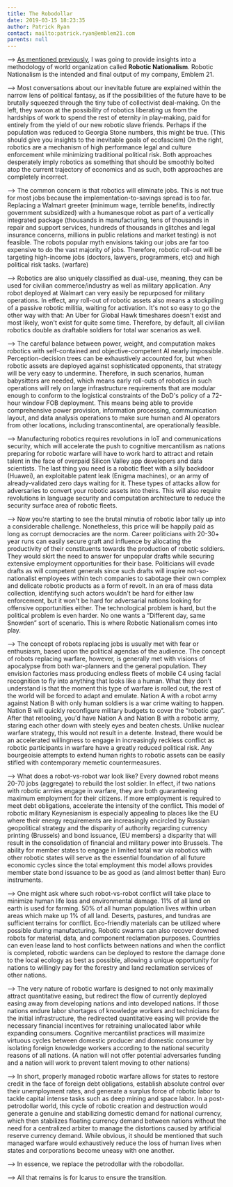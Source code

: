 ```yaml
---
title: The Robodollar
date: 2019-03-15 18:23:35
author: Patrick Ryan
contact: mailto:patrick.ryan@emblem21.com
parents: null
---
```


--> [As mentioned previously](http://cultstate.com/2018/07/30/What-Is-A-Cult-State/), I was going to provide insights into a methodology of world organization called **Robotic Nationalism**. Robotic Nationalism is the intended and final output of my company, Emblem 21.

--> Most conversations about our inevitable future are explained within the narrow lens of political fantasy, as if the possibilities of the future have to be brutally squeezed through the tiny tube of collectivist deal-making.  On the left, they swoon at the possibility of robotics liberating us from the hardships of work to spend the rest of eternity in play-making, paid for entirely from the yield of our new robotic slave friends. Perhaps if the population was reduced to Georgia Stone numbers, this might be true. (This should give you insights to the inevitable goals of ecofascism)  On the right, robotics are a mechanism of high performance legal and culture enforcement while minimizing traditional political risk. Both approaches desperately imply robotics as something that should be smoothly bolted atop the current trajectory of economics and as such, both approaches are completely incorrect.

--> The common concern is that robotics will eliminate jobs. This is not true for most jobs because the implementation-to-savings spread is too far. Replacing a Walmart greeter (minimum wage, terrible benefits, indirectly government subsidized) with a humanesque robot as part of a vertically integrated package (thousands in manufacturing, tens of thousands in repair and support services, hundreds of thousands in glitches and legal insurance concerns, millions in public relations and market testing) is not feasible. The robots popular myth envisions taking our jobs are far too expensive to do the vast majority of jobs.  Therefore, robotic roll-out will be targeting high-income jobs (doctors, lawyers, programmers, etc) and high political risk tasks. (warfare)

--> Robotics are also uniquely classified as dual-use, meaning, they can be used for civilian commerce/industry as well as military application. Any robot deployed at Walmart can very easily be repurposed for military operations. In effect, any roll-out of robotic assets also means a stockpiling of a passive robotic militia, waiting for activation. It's not so easy to go the other way with that: An Uber for Global Hawk timeshares doesn't exist and most likely, won't exist for quite some time.  Therefore, by default, all civilian robotics double as draftable soldiers for total war scenarios as well.

--> The careful balance between power, weight, and computation makes robotics with self-contained and objective-competent AI nearly impossible. Perception-decision trees can be exhaustively accounted for, but when robotic assets are deployed against sophisticated opponents, that strategy will be very easy to undermine. Therefore, in such scenarios, human babysitters are needed, which means early roll-outs of robotics in such operations will rely on large infrastructure requirements that are modular enough to conform to the logistical constraints of the DoD's policy of a 72-hour window FOB deployment. This means being able to provide comprehensive power provision, information processing, communication layout, and data analysis operations to make sure human and AI operators from other locations, including transcontinental, are operationally feasible.

--> Manufacturing robotics requires revolutions in IoT and communications security, which will accelerate the push to cognitive mercantilism as nations preparing for robotic warfare will have to work hard to attract and retain talent in the face of overpaid Silicon Valley app developers and data scientists. The last thing you need is a robotic fleet with a silly backdoor (Huawei), an exploitable patent leak (Enigma machines), or an army of already-validated zero days waiting for it. These types of attacks allow for adversaries to convert your robotic assets into theirs. This will also require revolutions in language security and computation architecture to reduce the security surface area of robotic fleets.

--> Now you're starting to see the brutal minutia of robotic labor tally up into a considerable challenge. Nonetheless, this price will be happily paid as long as corrupt democracies are the norm.  Career politicians with 20-30+ year runs can easily secure graft and influence by allocating the productivity of their constituents towards the production of robotic soldiers.  They would skirt the need to answer for unpopular drafts while securing extensive employment opportunities for their base.  Politicians will evade drafts as will competent generals since such drafts will inspire not-so-nationalist employees within tech companies to sabotage their own complex and delicate robotic products as a form of revolt. In an era of mass data collection, identifying such actors wouldn't be hard for either law enforcement, but it won't be hard for adversarial nations looking for offensive opportunities either.  The technological problem is hard, but the political problem is even harder.  No one wants a “Different day, same Snowden” sort of scenario.  This is where Robotic Nationalism comes into play.

--> The concept of robots replacing jobs is usually met with fear or enthusiasm, based upon the political agendas of the audience. The concept of robots replacing warfare, however, is generally met with visions of apocalypse from both war-planners and the general population. They envision factories mass producing  endless fleets of mobile C4 using facial recognition to fly into anything that looks like a human.  What they don't understand is that the moment this type of warfare is rolled out, the rest of the world will be forced to adapt and emulate. Nation A with a robot army against Nation B with only human soldiers is a war crime waiting to happen.  Nation B will quickly reconfigure military budgets to cover the “robotic gap”.  After that retooling, you'd have Nation A and Nation B with a robotic army, staring each other down with steely eyes and beaten chests.  Unlike nuclear warfare strategy, this would not result in a detente.  Instead, there would be an accelerated willingness to engage in increasingly reckless conflict as robotic participants in warfare have a greatly reduced political risk. Any bourgeoisie attempts to extend human rights to robotic assets can be easily stifled with contemporary memetic countermeasures.

--> What does a robot-vs-robot war look like? Every downed robot means 20-70 jobs (aggregate) to rebuild the lost soldier. In effect, if two nations with robotic armies engage in warfare, they are both guaranteeing maximum employment for their citizens. If more employment is required to meet debt obligations, accelerate the intensity of the conflict. This model of robotic military Keynesianism is especially appealing to places like the EU where their energy requirements are increasingly encircled by Russian geopolitical strategy and the disparity of authority regarding currency printing (Brussels) and bond issuance, (EU members) a disparity that will result in the consolidation of financial and military power into Brussels.  The ability for member states to engage in limited total war via robotics with other robotic states will serve as the essential foundation of all future economic cycles since the total employment this model allows provides member state bond issuance to be as good as (and almost better than) Euro instruments.

--> One might ask where such robot-vs-robot conflict will take place to minimize human life loss and environmental damage.  11% of all land on earth is used for farming. 50% of all human population lives within urban areas which make up 1% of all land. Deserts, pastures, and tundras are sufficient terrains for conflict. Eco-friendly materials can be utilized where possible during manufacturing. Robotic swarms can also recover downed robots for material, data, and component reclamation purposes. Countries can even lease land to host conflicts between nations and when the conflict is completed, robotic wardens can be deployed to restore the damage done to the local ecology as best as possible, allowing a unique opportunity for nations to willingly pay for the forestry and land reclamation services of other nations.

--> The very nature of robotic warfare is designed to not only maximally attract quantitative easing, but redirect the flow of currently deployed easing away from developing nations and into developed nations. If those nations endure labor shortages of knowledge workers and technicians for the initial infrastructure, the redirected quantitative easing will provide the necessary financial incentives for retraining unallocated labor while expanding consumers. Cognitive mercantilist practices will maximize virtuous cycles between domestic producer and domestic consumer by isolating foreign knowledge workers according to the national security reasons of all nations. (A nation will not offer potential adversaries funding and a nation will work to prevent talent moving to other nations)

--> In short, properly managed robotic warfare allows for states to restore credit in the face of foreign debt obligations, establish absolute control over their unemployment rates, and generate a surplus force of robotic labor to tackle capital intense tasks such as deep mining and space labor.  In a post-petrodollar world, this cycle of robotic creation and destruction would generate a genuine and stabilizing domestic demand for national currency, which then stabilizes floating currency demand between nations without the need for a centralized arbiter to manage the distortions caused by artificial reserve currency demand. While obvious, it should be mentioned that such managed warfare would exhaustively reduce the loss of human lives when states and corporations become uneasy with one another.

--> In essence, we replace the petrodollar with the robodollar.

--> All that remains is for Icarus to ensure the transition.